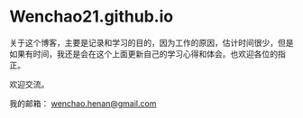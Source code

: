 # Wenchao21.github.io

关于这个博客，主要是记录和学习的目的，因为工作的原因，估计时间很少，但是如果有时间，我还是会在这个上面更新自己的学习心得和体会。也欢迎各位的指正。

欢迎交流。

我的邮箱： wenchao.henan@gmail.com
